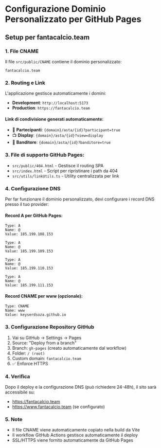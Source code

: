 # Configurazione Dominio Personalizzato per GitHub Pages

## Setup per fantacalcio.team

### 1. File CNAME
Il file `src/public/CNAME` contiene il dominio personalizzato:
```
fantacalcio.team
```

### 2. Routing e Link
L'applicazione gestisce automaticamente i domini:
- **Development**: `http://localhost:5173`
- **Production**: `https://fantacalcio.team`

#### Link di condivisione generati automaticamente:
- 👥 **Partecipanti**: `{domain}/asta/{id}?participant=true`
- 📺 **Display**: `{domain}/asta/{id}?view=display`  
- 🔨 **Banditore**: `{domain}/asta/{id}?banditore=true`

### 3. File di supporto GitHub Pages:
- `src/public/404.html` - Gestisce il routing SPA
- `src/index.html` - Script per ripristinare i path da 404
- `src/utils/linkUtils.ts` - Utility centralizzata per link

### 4. Configurazione DNS
Per far funzionare il dominio personalizzato, devi configurare i record DNS presso il tuo provider:

#### Record A per GitHub Pages:
```
Type: A
Name: @
Value: 185.199.108.153
```
```
Type: A  
Name: @
Value: 185.199.109.153
```
```
Type: A
Name: @  
Value: 185.199.110.153
```
```
Type: A
Name: @
Value: 185.199.111.153
```

#### Record CNAME per www (opzionale):
```
Type: CNAME
Name: www
Value: keyserdsoza.github.io
```

### 3. Configurazione Repository GitHub
1. Vai su GitHub → Settings → Pages
2. Source: "Deploy from a branch" 
3. Branch: `gh-pages` (creato automaticamente dal workflow)
4. Folder: `/ (root)`
5. Custom domain: `fantacalcio.team`
6. ✅ Enforce HTTPS

### 4. Verifica
Dopo il deploy e la configurazione DNS (può richiedere 24-48h), il sito sarà accessibile su:
- https://fantacalcio.team
- https://www.fantacalcio.team (se configurato)

### 5. Note
- Il file CNAME viene automaticamente copiato nella build da Vite
- Il workflow GitHub Actions gestisce automaticamente il deploy
- SSL/HTTPS viene fornito automaticamente da GitHub Pages
